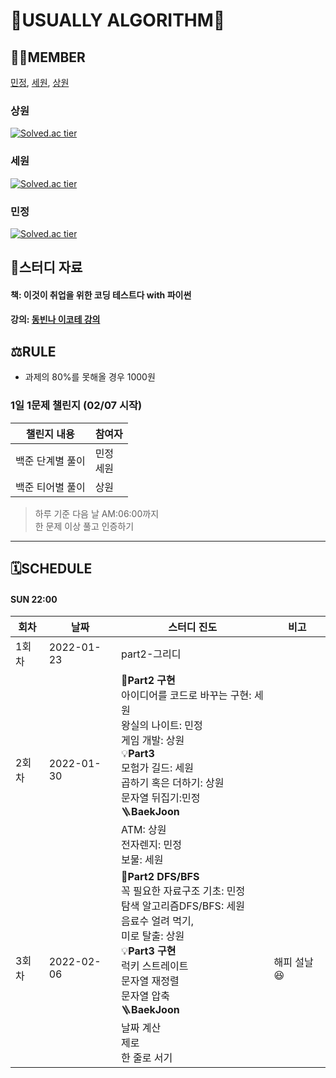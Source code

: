 # 👋USUALLY ALGORITHM👋

## 🧑‍💻MEMBER

[민정](https://isakacindy.github.io/), [세원](https://nowesmik.github.io/), [상원](https://s-wlii.github.io/)

### 상원

[![Solved.ac tier](http://mazassumnida.wtf/api/v2/generate_badge?boj=leo503801)](https://solved.ac/leo503801)

### 세원

[![Solved.ac tier](http://mazassumnida.wtf/api/v2/generate_badge?boj=eswj1102)](https://solved.ac/eswj1102)

### 민정

[![Solved.ac tier](http://mazassumnida.wtf/api/v2/generate_badge?boj=isakacindy)](https://solved.ac/isakacindy)

## 📖스터디 자료

#### 책: 이것이 취업을 위한 코딩 테스트다 with 파이썬

#### 강의: [동빈나 이코테 강의](https://www.youtube.com/playlist?list=PLRx0vPvlEmdAghTr5mXQxGpHjWqSz0dgC)

## ⚖️RULE

- 과제의 80%를 못해올 경우 1000원

### 1일 1문제 챌린지 (02/07 시작)

| 챌린지 내용      | 참여자       |
| ---------------- | ------------ |
| 백준 단계별 풀이 | 민정<br>세원 |
| 백준 티어별 풀이 | 상원         |

> 하루 기준 다음 날 AM:06:00까지  
> 한 문제 이상 풀고 인증하기

<hr>

## 🗓️SCHEDULE

#### SUN 22:00

| **회차** | **날짜**   | **스터디 진도**                                                                                                                                                                                                                                      | **비고**    |
| -------- | ---------- | ---------------------------------------------------------------------------------------------------------------------------------------------------------------------------------------------------------------------------------------------------- | ----------- |
| 1회차    | 2022-01-23 | part2-그리디                                                                                                                                                                                                                                         |             |
| 2회차    | 2022-01-30 | 🎈**Part2 구현**<br> 아이디어를 코드로 바꾸는 구현: 세원<br>왕실의 나이트: 민정<br> 게임 개발: 상원<br>💡**Part3**<br>모험가 길드: 세원<br>곱하기 혹은 더하기: 상원<br>문자열 뒤집기:민정<br>🪜**BaekJoon**<br>ATM: 상원<br>전자렌지: 민정<br> 보물: 세원  |             |
| 3회차    | 2022-02-06 | 🎈**Part2 DFS/BFS**<br> 꼭 필요한 자료구조 기초: 민정<br>탐색 알고리즘DFS/BFS: 세원<br> 음료수 얼려 먹기,<br>미로 탈출: 상원<br>💡**Part3 구현**<br>럭키 스트레이트<br>문자열 재정렬<br>문자열 압축<br>🪜**BaekJoon**<br>날짜 계산<br>제로<br>한 줄로 서기 | 해피 설날😆 |

<!-- 
🎈**Part2 구현**
💡**Part3**
🪜**BaekJoon**
 -->